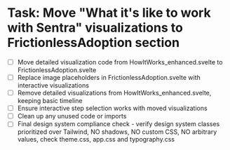 # Task: Move "What it's like to work with Sentra" visualizations to FrictionlessAdoption section

- [ ] Move detailed visualization code from HowItWorks_enhanced.svelte to FrictionlessAdoption.svelte
- [ ] Replace image placeholders in FrictionlessAdoption.svelte with interactive visualizations
- [ ] Remove detailed visualizations from HowItWorks_enhanced.svelte, keeping basic timeline
- [ ] Ensure interactive step selection works with moved visualizations
- [ ] Clean up any unused code or imports
- [ ] Final design system compliance check - verify design system classes prioritized over Tailwind, NO shadows, NO custom CSS, NO arbitrary values, check theme.css, app.css and typography.css
